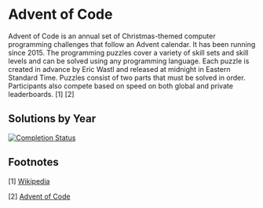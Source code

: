 # Advent of Code

Advent of Code is an annual set of Christmas-themed computer programming challenges that follow an Advent calendar. It has been running since 2015. The programming puzzles cover a variety of skill sets and skill levels and can be solved using any programming language. Each puzzle is created in advance by Eric Wastl and released at midnight in Eastern Standard Time. Puzzles consist of two parts that must be solved in order. Participants also compete based on speed on both global and private leaderboards. [1] [2]

## Solutions by Year
[![Completion Status](https://img.shields.io/endpoint?url=https://raw.githubusercontent.com/jonatan-perez/advent-of-code/main/2021/.github/badges/completion.json&label=2021)](https://github.com/jonatan-perez/advent-of-code/tree/main/2021)

## Footnotes

[1] [Wikipedia](https://en.wikipedia.org/wiki/Advent_of_Code)

[2] [Advent of Code](https://adventofcode.com/)

